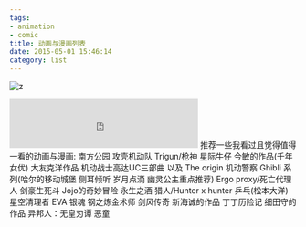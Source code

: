 ```yaml
---
tags:  
- animation
- comic
title: 动画与漫画列表
date: 2015-05-01 15:46:14
category: list
---
```

![z](http://www.it.com.cn/f/games/0511/8/1108zeta001.jpg)
<iframe frameborder="no" border="0" marginwidth="0" marginheight="0" width=330 height=86 src="http://music.163.com/outchain/player?type=2&id=28182362&auto=1&height=66"></iframe>
推荐一些我看过且觉得值得一看的动画与漫画:
南方公园
攻壳机动队
Trigun/枪神
星际牛仔
今敏的作品(千年女优)
大友克洋作品
机动战士高达UC三部曲 以及 The origin
机动警察
Ghibli 系列(哈尔的移动城堡 侧耳倾听 岁月点滴 幽灵公主重点推荐)
Ergo proxy/死亡代理人
剑豪生死斗
Jojo的奇妙冒险
永生之酒
猎人/Hunter x hunter
乒乓(松本大洋)
星空清理者
EVA
银魂
钢之炼金术师
剑风传奇
新海诚的作品
丁丁历险记
细田守的作品
异邦人：无皇刃谭
恶童



